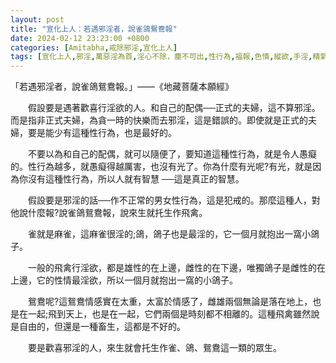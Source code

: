 ```yaml
---
layout: post
title: "宣化上人：若遇邪淫者，說雀鴿鴛鴦報"
date: 2024-02-12 23:23:00 +0800
categories: [Amitabha,戒除邪淫,宣化上人]
tags: [宣化上人,邪淫,萬惡淫為首,淫心不除，塵不可出,性行為,福報,色情,縱欲,手淫,精氣神,婚外情,梵行,因果,阿賴耶識,因果]
---
```


「若遇邪淫者，說雀鴿鴛鴦報。」——《地藏菩薩本願經》      

　　假設要是遇著歡喜行淫欲的人。和自己的配偶──正式的夫婦，這不算邪淫。而是指非正式夫婦，為貪一時的快樂而去邪淫，這是錯誤的。即使就是正式的夫婦，要是能少有這種性行為，也是最好的。      

　　不要以為和自己的配偶，就可以隨便了，要知道這種性行為，就是令人愚癡的。性行為越多，就愚癡得越厲害，也沒有光了。你為什麼有光呢?有光，就是因為你沒有這種性行為，所以人就有智慧 ──這是真正的智慧。      

　　假設要是邪淫的話──作不正常的男女性行為，這是犯戒的。那麼這種人，對他說什麼報?說雀鴿鴛鴦報，說來生就托生作飛禽。     

　　雀就是麻雀，這麻雀很淫的;鴿，鴿子也是最淫的，它一個月就抱出一窩小鴿子。     

　　一般的飛禽行淫欲，都是雄性的在上邊，雌性的在下邊，唯獨鴿子是雌性的在上邊，它的性情最淫欲，所以一個月就抱出一窩的小鴿子。        

　　鴛鴦呢?這鴛鴦情感實在太重，太富於情感了，雌雄兩個無論是落在地上，也是在一起;飛到天上，也是在一起，它們兩個是時刻都不相離的。這種飛禽雖然說是自由的，但還是一種畜生，這都是不好的。     

　　要是歡喜邪淫的人，來生就會托生作雀、鴿、鴛鴦這一類的眾生。
